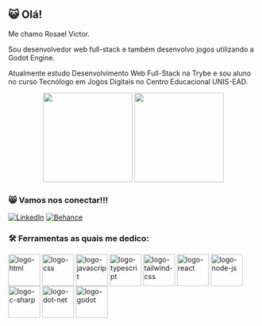 <h2>😺 Olá!</h2>

Me chamo Rosael Victor. 

Sou desenvolvedor web full-stack e também desenvolvo jogos utilizando a Godot Engine.

Atualmente estudo Desenvolvimento Web Full-Stack na Trybe e sou aluno no curso Tecnólogo em Jogos Digitais no Centro Educacional UNIS-EAD.

<div align="center">
  <img height="180em" src="https://github-readme-stats.vercel.app/api?username=rosaelvfagundes&show_icons=true&theme=tokyonight"/>
  <img height="180em" src="https://github-readme-stats.vercel.app/api/top-langs/?username=rosaelvfagundes&layout=compact&theme=tokyonight"/>
</div>

<h3>😸 Vamos nos conectar!!!</h3>

[![LinkedIn](https://img.shields.io/badge/LinkedIn-0077B5?style=for-the-badge&logo=linkedin&logoColor=white)](www.linkedin.com/in/rosael-fagundes)
[![Behance](https://img.shields.io/badge/-Behance-blue?style=for-the-badge&logo=behance&logoColor=white)](https://www.behance.net/rosaelfagundes)

<h3>🛠️ Ferramentas as quais me dedico:</h3>

<div>
  <img align="center" alt="logo-html" width="64" height="64" src="https://cdn.jsdelivr.net/gh/devicons/devicon/icons/html5/html5-original.svg">
  <img align="center" alt="logo-css" width="64" height="64" src="https://cdn.jsdelivr.net/gh/devicons/devicon/icons/css3/css3-original.svg">
  <img align="center" alt="logo-javascript" width="64" height="64" src="https://cdn.jsdelivr.net/gh/devicons/devicon/icons/javascript/javascript-original.svg">
  <img align="center" alt="logo-typescript" width="64" height="64" src="https://cdn.jsdelivr.net/gh/devicons/devicon/icons/typescript/typescript-original.svg">
  <img align="center" alt="logo-tailwind-css" width="64" height="64" src="https://cdn.jsdelivr.net/gh/devicons/devicon/icons/tailwindcss/tailwindcss-original-wordmark.svg">
  <img align="center" alt="logo-react" width="64" height="64" src="https://cdn.jsdelivr.net/gh/devicons/devicon/icons/react/react-original.svg">
  <img align="center" alt="logo-node-js" width="64" height="64" src="https://cdn.jsdelivr.net/gh/devicons/devicon/icons/nodejs/nodejs-original-wordmark.svg">
  <img align="center" alt="logo-c-sharp" width="64" height="64" src="https://cdn.jsdelivr.net/gh/devicons/devicon/icons/csharp/csharp-original.svg">
  <img align="center" alt="logo-dot-net" width="64" height="64" src="https://cdn.jsdelivr.net/gh/devicons/devicon/icons/dot-net/dot-net-original-wordmark.svg">
  <img align="center" alt="logo-godot" width="64" height="64" src="https://cdn.jsdelivr.net/gh/devicons/devicon/icons/godot/godot-original.svg">
</div>
